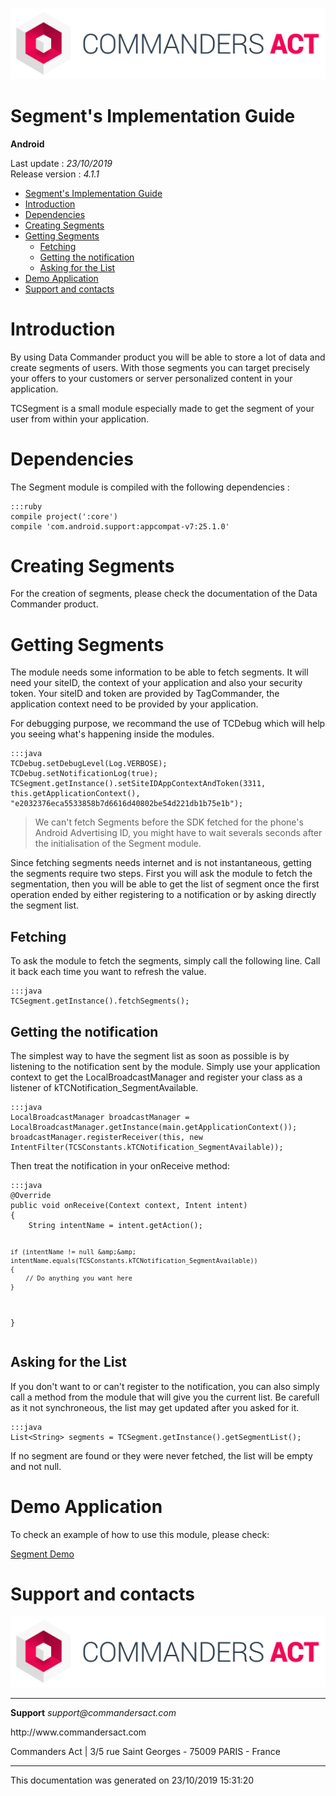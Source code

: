 
<html>
<body>
<p><img alt="alt tag" src="../res/ca_logo.png" /></p>
<h1 id="segments-implementation-guide">Segment's Implementation Guide</h1>
<p><strong>Android</strong></p>
<p>Last update : <em>23/10/2019</em><br />
Release version : <em>4.1.1</em></p>
<p><div id="end_first_page" /></p>

<div class="toc">
<ul>
<li><a href="#segments-implementation-guide">Segment's Implementation Guide</a></li>
<li><a href="#introduction">Introduction</a></li>
<li><a href="#dependencies">Dependencies</a></li>
<li><a href="#creating-segments">Creating Segments</a></li>
<li><a href="#getting-segments">Getting Segments</a><ul>
<li><a href="#fetching">Fetching</a></li>
<li><a href="#getting-the-notification">Getting the notification</a></li>
<li><a href="#asking-for-the-list">Asking for the List</a></li>
</ul>
</li>
<li><a href="#demo-application">Demo Application</a></li>
<li><a href="#support-and-contacts">Support and contacts</a></li>
</ul>
</div>
<h1 id="introduction">Introduction</h1>
<p>By using Data Commander product you will be able to store a lot of data and create segments of users. With those segments you can target precisely your offers to your customers or server personalized content in your application.</p>
<p>TCSegment is a small module especially made to get the segment of your user from within your application.</p>
<h1 id="dependencies">Dependencies</h1>
<p>The Segment module is compiled with the following dependencies :</p>
<pre><code>:::ruby
compile project(':core')
compile 'com.android.support:appcompat-v7:25.1.0'
</code></pre>
<h1 id="creating-segments">Creating Segments</h1>
<p>For the creation of segments, please check the documentation of the Data Commander product.</p>
<h1 id="getting-segments">Getting Segments</h1>
<p>The module needs some information to be able to fetch segments. It will need your siteID, the context of your application and also your security token. Your siteID and token are provided by TagCommander, the application context need to be provided by your application.</p>
<p>For debugging purpose, we recommand the use of TCDebug which will help you seeing what's happening inside the modules.</p>
<pre><code>:::java
TCDebug.setDebugLevel(Log.VERBOSE);
TCDebug.setNotificationLog(true);
TCSegment.getInstance().setSiteIDAppContextAndToken(3311, this.getApplicationContext(), "e2032376eca5533858b7d6616d40802be54d221db1b75e1b");
</code></pre>
<div class="warning"></div>

<blockquote>
<p>We can't fetch Segments before the SDK fetched for the phone's Android Advertising ID, you might have to wait severals seconds after the initialisation of the Segment module.</p>
</blockquote>
<p>Since fetching segments needs internet and is not instantaneous, getting the segments require two steps. First you will ask the module to fetch the segmentation, then you will be able to get the list of segment once the first operation ended by either registering to a notification or by asking directly the segment list.</p>
<h2 id="fetching">Fetching</h2>
<p>To ask the module to fetch the segments, simply call the following line. Call it back each time you want to refresh the value.</p>
<pre><code>:::java
TCSegment.getInstance().fetchSegments();
</code></pre>
<h2 id="getting-the-notification">Getting the notification</h2>
<p>The simplest way to have the segment list as soon as possible is by listening to the notification sent by the module. Simply use your application context to get the LocalBroadcastManager and register your class as a listener of kTCNotification_SegmentAvailable.</p>
<pre><code>:::java
LocalBroadcastManager broadcastManager = LocalBroadcastManager.getInstance(main.getApplicationContext());
broadcastManager.registerReceiver(this, new IntentFilter(TCSConstants.kTCNotification_SegmentAvailable));
</code></pre>
<p>Then treat the notification in your onReceive method:</p>
<pre><code>:::java
@Override
public void onReceive(Context context, Intent intent)
{
    String intentName = intent.getAction();

    if (intentName != null &amp;&amp; intentName.equals(TCSConstants.kTCNotification_SegmentAvailable))
    {
        // Do anything you want here
    }
}
</code></pre>
<h2 id="asking-for-the-list">Asking for the List</h2>
<p>If you don't want to or can't register to the notification, you can also simply call a method from the module that will give you the current list. Be carefull as it not synchroneous, the list may get updated after you asked for it.</p>
<pre><code>:::java
List&lt;String&gt; segments = TCSegment.getInstance().getSegmentList();
</code></pre>
<p>If no segment are found or they were never fetched, the list will be empty and not null.</p>
<h1 id="demo-application">Demo Application</h1>
<p>To check an example of how to use this module, please check: </p>
<p><a href="https://github.com/TagCommander/Segment-Demo/tree/master/Android">Segment Demo</a></p>
<h1 id="support-and-contacts">Support and contacts</h1>
<p><img alt="alt tag" src="../res/ca_logo.png" /></p>
<hr />
<p><strong>Support</strong>
<em>support@commandersact.com</em></p>
<p>http://www.commandersact.com</p>
<p>Commanders Act | 3/5 rue Saint Georges - 75009 PARIS - France</p>
<hr />
<p>This documentation was generated on 23/10/2019 15:31:20</p>
</body>
</html>